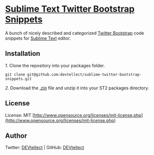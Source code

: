 [Sublime Text Twitter Bootstrap Snippets](http://github.com/devtellect/sublime-twitter-bootstrap-snippets/)
========================================

A bunch of nicely described and categorized [Twitter Bootstrap](http://twitter.github.com/bootstrap/) code snippets for [Sublime Text](http://sublimetext.com) editor.

## Installation
*1.*  Clone the repository into your packages folder.

    git clone git@github.com:devtellect/sublime-twitter-bootstrap-snippets.git

*2.*  Download the [.zip](http://github.com/devtellect/sublime-twitter-bootstrap-snippets/zipball/master) file and unzip it into your ST2 packages directory.

## License
License: MIT [http://www.opensource.org/licenses/mit-license.php](http://www.opensource.org/licenses/mit-license.php)

## Author
Twitter: [DEVtellect](http://twitter.com/devtellect) | GitHub: [DEVtellect](http://github.com/devtellect)